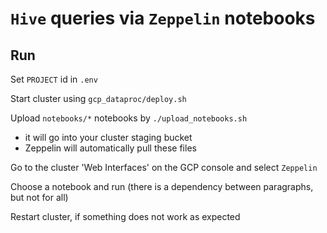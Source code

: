 # `Hive` queries via `Zeppelin` notebooks

## Run
Set `PROJECT` id in `.env`

Start cluster using `gcp_dataproc/deploy.sh`

Upload `notebooks/*` notebooks by `./upload_notebooks.sh`
- it will go into your cluster staging bucket
- Zeppelin will automatically pull these files

Go to the cluster 'Web Interfaces' on the GCP console and select `Zeppelin`

Choose a notebook and run (there is a dependency between paragraphs, but not for all)

Restart cluster, if something does not work as expected
